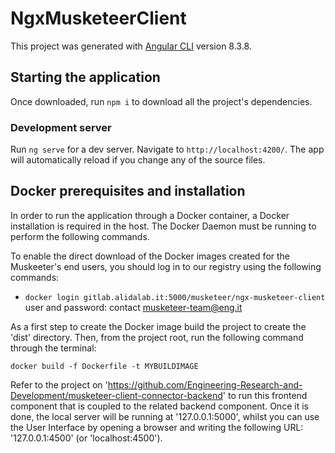 # NgxMusketeerClient

This project was generated with [Angular CLI](https://github.com/angular/angular-cli) version 8.3.8.

## Starting the application

Once downloaded, run `npm i` to download all the project's dependencies.

### Development server

Run `ng serve` for a dev server. Navigate to `http://localhost:4200/`. The app will automatically reload if you change any of the source files.

<!-- 
## Build

Run `ng build` to build the project. The build artifacts will be stored in the `dist/` directory. Use the `--prod` flag for a production build.
-->

## Docker prerequisites and installation

In order to run the application through a Docker container, a Docker installation is required in the host.
The Docker Daemon must be running to perform the following commands.

To enable the direct download of the Docker images created for the Muskeeter's end users,
you should log in to our registry using the following commands:

* `docker login gitlab.alidalab.it:5000/musketeer/ngx-musketeer-client`
user and password: contact musketeer-team@eng.it

As a first step to create the Docker image build the project to create the 'dist' directory. Then, from the project root, run the following command through the terminal:  

    docker build -f Dockerfile -t MYBUILDIMAGE 
    
Refer to the project on 'https://github.com/Engineering-Research-and-Development/musketeer-client-connector-backend' to run this frontend component that is coupled to the related backend component.
Once it is done, the local server will be running at '127.0.0.1:5000', whilst you can use the User Interface by opening a browser and writing the following URL: '127.0.0.1:4500' (or 'localhost:4500'). 
